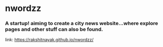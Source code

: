 # nwordzz

### A startup! aiming to create a city news website...where explore pages and other stuff can also be found.

link: https://rakshitnayak.github.io/nwordzz/
